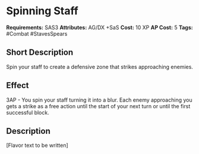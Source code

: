 # Spinning Staff

**Requirements:** SAS3
**Attributes:** AG/DX +SaS
**Cost:** 10 XP
**AP Cost:** 5
**Tags:** #Combat #StavesSpears

## Short Description
Spin your staff to create a defensive zone that strikes approaching enemies.

## Effect
3AP - You spin your staff turning it into a blur. Each enemy approaching you gets a strike as a free action until the start of your next turn or until the first successful block.

## Description
[Flavor text to be written]